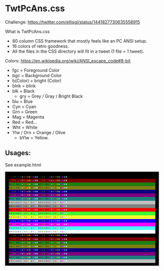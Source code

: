# TwtPcAns.css
Challenge: https://twitter.com/ellisgl/status/1441827730635558915

What is TwtPcAns.css
* 80 column CSS framework that mostly feels like an PC ANSI setup.
* 16 colors of retro goodness.
* All the files in the CSS directory will fit in a tweet (1 file = 1 tweet).

Colors: https://en.wikipedia.org/wiki/ANSI_escape_code#8-bit
* fgc = Foreground Color
* bgc = Background Color
* b(Color) = bright (Color)
* blnk = blink
* blk = Black
  * gry = Grey / Gray / Bright Black
* blu = Blue
* Cyn = Cyan
* Grn = Green
* Mag = Magenta
* Red = Red...
* Wht = White
* Ylw / Orn = Orange / Olive
  * bYlw = Yellow.

## Usages:
See example.html

![alt text](https://github.com/ellisgl/twitter-pc-ansi.css/blob/release/example.gif?raw=true)
